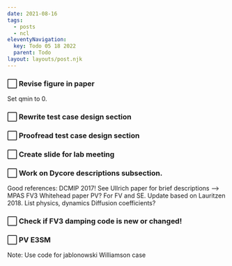 ```yaml
---
date: 2021-08-16
tags:
  - posts
  - ncl
eleventyNavigation:
  key: Todo 05 18 2022 
  parent: Todo
layout: layouts/post.njk
---
```


### ⬜ Revise figure in paper
Set qmin to 0. 
### ⬜ Rewrite test case design section
### ⬜ Proofread test case design section
### ⬜ Create slide for lab meeting
### ⬜ Work on Dycore descriptions subsection.
Good references:
	DCMIP 2017! See Ullrich paper for brief descriptions —> MPAS FV3
	Whitehead paper PV? For FV and SE. Update based on Lauritzen 2018.
	List physics, dynamics
	Diffusion coefficients?
	



### ⬜ Check if FV3 damping code is new or changed!

### ⬜ PV E3SM
Note: Use code for jablonowski Williamson case
